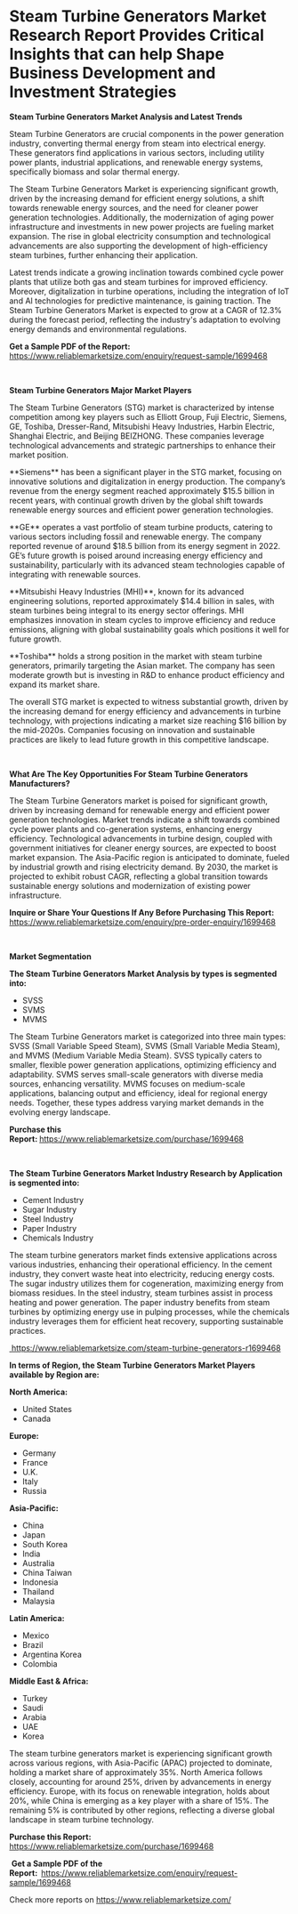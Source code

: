 <p><h1>Steam Turbine Generators Market Research Report Provides Critical Insights that can help Shape Business Development and Investment Strategies</h1></p><p><strong>Steam Turbine Generators Market Analysis and Latest Trends</strong></p>
<p><p>Steam Turbine Generators are crucial components in the power generation industry, converting thermal energy from steam into electrical energy. These generators find applications in various sectors, including utility power plants, industrial applications, and renewable energy systems, specifically biomass and solar thermal energy. </p><p>The Steam Turbine Generators Market is experiencing significant growth, driven by the increasing demand for efficient energy solutions, a shift towards renewable energy sources, and the need for cleaner power generation technologies. Additionally, the modernization of aging power infrastructure and investments in new power projects are fueling market expansion. The rise in global electricity consumption and technological advancements are also supporting the development of high-efficiency steam turbines, further enhancing their application.</p><p>Latest trends indicate a growing inclination towards combined cycle power plants that utilize both gas and steam turbines for improved efficiency. Moreover, digitalization in turbine operations, including the integration of IoT and AI technologies for predictive maintenance, is gaining traction. The Steam Turbine Generators Market is expected to grow at a CAGR of 12.3% during the forecast period, reflecting the industry's adaptation to evolving energy demands and environmental regulations.</p></p>
<p><strong>Get a Sample PDF of the Report:&nbsp;</strong> <a href="https://www.reliablemarketsize.com/enquiry/request-sample/1699468?utm_campaign=2445&utm_medium=2&utm_source=Github&utm_content=ia&utm_term=27032025&utm_id=steam-turbine-generators">https://www.reliablemarketsize.com/enquiry/request-sample/1699468</a></p>
<p>&nbsp;</p>
<p><strong>Steam Turbine Generators Major Market Players</strong></p>
<p><p>The Steam Turbine Generators (STG) market is characterized by intense competition among key players such as Elliott Group, Fuji Electric, Siemens, GE, Toshiba, Dresser-Rand, Mitsubishi Heavy Industries, Harbin Electric, Shanghai Electric, and Beijing BEIZHONG. These companies leverage technological advancements and strategic partnerships to enhance their market position.</p><p>**Siemens** has been a significant player in the STG market, focusing on innovative solutions and digitalization in energy production. The company’s revenue from the energy segment reached approximately $15.5 billion in recent years, with continual growth driven by the global shift towards renewable energy sources and efficient power generation technologies.</p><p>**GE** operates a vast portfolio of steam turbine products, catering to various sectors including fossil and renewable energy. The company reported revenue of around $18.5 billion from its energy segment in 2022. GE’s future growth is poised around increasing energy efficiency and sustainability, particularly with its advanced steam technologies capable of integrating with renewable sources.</p><p>**Mitsubishi Heavy Industries (MHI)**, known for its advanced engineering solutions, reported approximately $14.4 billion in sales, with steam turbines being integral to its energy sector offerings. MHI emphasizes innovation in steam cycles to improve efficiency and reduce emissions, aligning with global sustainability goals which positions it well for future growth.</p><p>**Toshiba** holds a strong position in the market with steam turbine generators, primarily targeting the Asian market. The company has seen moderate growth but is investing in R&D to enhance product efficiency and expand its market share.</p><p>The overall STG market is expected to witness substantial growth, driven by the increasing demand for energy efficiency and advancements in turbine technology, with projections indicating a market size reaching $16 billion by the mid-2020s. Companies focusing on innovation and sustainable practices are likely to lead future growth in this competitive landscape.</p></p>
<p>&nbsp;</p>
<p><strong>What Are The Key Opportunities For Steam Turbine Generators Manufacturers?</strong></p>
<p><p>The Steam Turbine Generators market is poised for significant growth, driven by increasing demand for renewable energy and efficient power generation technologies. Market trends indicate a shift towards combined cycle power plants and co-generation systems, enhancing energy efficiency. Technological advancements in turbine design, coupled with government initiatives for cleaner energy sources, are expected to boost market expansion. The Asia-Pacific region is anticipated to dominate, fueled by industrial growth and rising electricity demand. By 2030, the market is projected to exhibit robust CAGR, reflecting a global transition towards sustainable energy solutions and modernization of existing power infrastructure.</p></p>
<p><strong>Inquire or Share Your Questions If Any Before Purchasing This Report:</strong> <a href="https://www.reliablemarketsize.com/enquiry/pre-order-enquiry/1699468?utm_campaign=2445&utm_medium=2&utm_source=Github&utm_content=ia&utm_term=27032025&utm_id=steam-turbine-generators">https://www.reliablemarketsize.com/enquiry/pre-order-enquiry/1699468</a></p>
<p>&nbsp;</p>
<p><strong>Market Segmentation</strong></p>
<p><strong>The Steam Turbine Generators Market Analysis by types is segmented into:</strong></p>
<p><ul><li>SVSS</li><li>SVMS</li><li>MVMS</li></ul></p>
<p><p>The Steam Turbine Generators market is categorized into three main types: SVSS (Small Variable Speed Steam), SVMS (Small Variable Media Steam), and MVMS (Medium Variable Media Steam). SVSS typically caters to smaller, flexible power generation applications, optimizing efficiency and adaptability. SVMS serves small-scale generators with diverse media sources, enhancing versatility. MVMS focuses on medium-scale applications, balancing output and efficiency, ideal for regional energy needs. Together, these types address varying market demands in the evolving energy landscape.</p></p>
<p><strong>Purchase this Report:&nbsp;</strong><a href="https://www.reliablemarketsize.com/purchase/1699468?utm_campaign=2445&utm_medium=2&utm_source=Github&utm_content=ia&utm_term=27032025&utm_id=steam-turbine-generators">https://www.reliablemarketsize.com/purchase/1699468</a></p>
<p>&nbsp;</p>
<p><strong>The Steam Turbine Generators Market Industry Research by Application is segmented into:</strong></p>
<p><ul><li>Cement Industry</li><li>Sugar Industry</li><li>Steel Industry</li><li>Paper Industry</li><li>Chemicals Industry</li></ul></p>
<p><p>The steam turbine generators market finds extensive applications across various industries, enhancing their operational efficiency. In the cement industry, they convert waste heat into electricity, reducing energy costs. The sugar industry utilizes them for cogeneration, maximizing energy from biomass residues. In the steel industry, steam turbines assist in process heating and power generation. The paper industry benefits from steam turbines by optimizing energy use in pulping processes, while the chemicals industry leverages them for efficient heat recovery, supporting sustainable practices.</p></p>
<p><a href="https://www.reliablemarketsize.com/steam-turbine-generators-r1699468?utm_campaign=2445&utm_medium=2&utm_source=Github&utm_content=ia&utm_term=27032025&utm_id=steam-turbine-generators">&nbsp;https://www.reliablemarketsize.com/steam-turbine-generators-r1699468</a></p>
<p><strong>In terms of Region, the Steam Turbine Generators Market Players available by Region are:</strong></p>
<p>
    <p> <strong> North America: </strong>
        <ul>
            <li>United States</li>
            <li>Canada</li>
        </ul>
        </p> 
    <p> <strong> Europe: </strong>
        <ul>
            <li>Germany</li>
            <li>France</li>
            <li>U.K.</li>
            <li>Italy</li>
            <li>Russia</li>
        </ul>
        </p> 
    <p> <strong> Asia-Pacific: </strong>
        <ul>
            <li>China</li>
            <li>Japan</li>
            <li>South Korea</li>
            <li>India</li>
            <li>Australia</li>
            <li>China Taiwan</li>
            <li>Indonesia</li>
            <li>Thailand</li>
            <li>Malaysia</li>
        </ul>
        </p> 
    <p> <strong> Latin America: </strong>
        <ul>
            <li>Mexico</li>
            <li>Brazil</li>
            <li>Argentina Korea</li>
            <li>Colombia</li>
        </ul>
        </p> 
    <p> <strong> Middle East & Africa: </strong>
        <ul>
            <li>Turkey</li>
            <li>Saudi</li>
            <li>Arabia</li>
            <li>UAE</li>
            <li>Korea</li>
        </ul>
    </p>
    </p>
<p><p>The steam turbine generators market is experiencing significant growth across various regions, with Asia-Pacific (APAC) projected to dominate, holding a market share of approximately 35%. North America follows closely, accounting for around 25%, driven by advancements in energy efficiency. Europe, with its focus on renewable integration, holds about 20%, while China is emerging as a key player with a share of 15%. The remaining 5% is contributed by other regions, reflecting a diverse global landscape in steam turbine technology.</p></p>
<p><strong>Purchase this Report: </strong><a href="https://www.reliablemarketsize.com/purchase/1699468?utm_campaign=2445&utm_medium=2&utm_source=Github&utm_content=ia&utm_term=27032025&utm_id=steam-turbine-generators">https://www.reliablemarketsize.com/purchase/1699468</a></p>
<p>&nbsp;<strong>Get a Sample PDF of the Report:&nbsp;&nbsp;</strong><a href="https://www.reliablemarketsize.com/enquiry/request-sample/1699468?utm_campaign=2445&utm_medium=2&utm_source=Github&utm_content=ia&utm_term=27032025&utm_id=steam-turbine-generators">https://www.reliablemarketsize.com/enquiry/request-sample/1699468</a></p>
<p><strong></strong></p>
<p>Check more reports on <a href="https://www.reliablemarketsize.com/?utm_campaign=2445&utm_medium=2&utm_source=Github&utm_content=ia&utm_term=27032025&utm_id=steam-turbine-generators">https://www.reliablemarketsize.com/</a></p>
